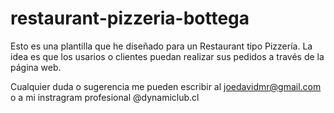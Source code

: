 # restaurant-pizzeria-bottega

Esto es una plantilla que he diseñado para un Restaurant tipo Pizzería. La idea es que los usarios o clientes puedan realizar sus pedidos a través de la página web.

Cualquier duda o sugerencia me pueden escribir al joedavidmr@gmail.com o a mi instragram profesional @dynamiclub.cl 
